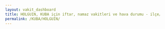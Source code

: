 ```yaml
---
layout: vakit_dashboard
title: HOLGUIN, KUBA için iftar, namaz vakitleri ve hava durumu - ilçe/eyalet seç
permalink: /KUBA/HOLGUIN/
---
```


<script type="text/javascript">
  var GLOBAL_COUNTRY = 'KUBA';
  var GLOBAL_CITY = 'HOLGUIN';
  var GLOBAL_STATE = '';
  var lat = 72;
  var lon = 21;
</script>

